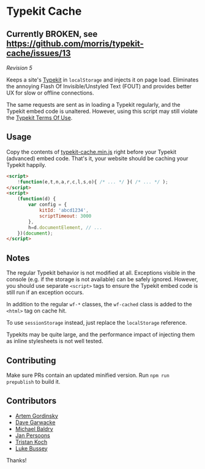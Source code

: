 # Typekit Cache

## Currently BROKEN, see https://github.com/morris/typekit-cache/issues/13

 *Revision 5*

Keeps a site's [Typekit][tk] in `localStorage` and injects it on page load.
Eliminates the annoying Flash Of Invisible/Unstyled Text (FOUT) and provides
better UX for slow or offline connections.

The same requests are sent as in loading a Typekit regularly, and the Typekit embed code is unaltered.
However, using this script may still violate the [Typekit Terms Of Use][tou].


## Usage

Copy the contents of [typekit-cache.min.js][min] right before your Typekit (advanced) embed code.
That's it, your website should be caching your Typekit happily.

```html
<script>
	!function(e,t,n,a,r,c,l,s,o){ /* ... */ }( /* ... */ );
</script>
<script>
	(function(d) {
		var config = {
			kitId: 'abcd1234',
			scriptTimeout: 3000
		},
		h=d.documentElement, // ...
	})(document);
</script>
```


## Notes

The regular Typekit behavior is not modified at all.
Exceptions visible in the console (e.g. if the storage is not available) can be safely ignored.
However, you should use separate `<script>` tags to ensure the Typekit embed code is still run if an exception occurs.

In addition to the regular `wf-*` classes, the `wf-cached` class is added to the `<html>` tag on cache hit.

To use `sessionStorage` instead, just replace the `localStorage` reference.

Typekits may be quite large, and the performance impact of injecting
them as inline stylesheets is not well tested.


## Contributing

Make sure PRs contain an updated minified version.
Run `npm run prepublish` to build it.

## Contributors

- [Artem Gordinsky](https://github.com/ArtemGordinsky)
- [Dave Garwacke](https://github.com/ifyoumakeit)
- [Michael Baldry](https://github.com/brightbits)
- [Jan Persoons](https://github.com/janpersoons)
- [Tristan Koch](https://github.com/trkoch)
- [Luke Bussey](https://github.com/lukebussey)

Thanks!


[tk]: https://typekit.com/
[tou]: http://www.adobe.com/products/eulas/tou_typekit/
[min]: https://raw.githubusercontent.com/morris/typekit-cache/master/typekit-cache.min.js
